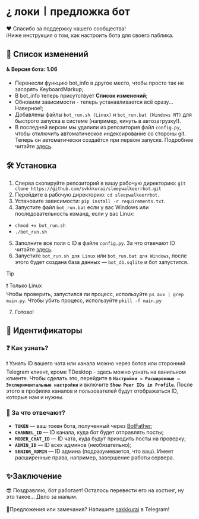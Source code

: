 # ¿ локи〡предложка бот

❤ Спасибо за поддержку нашего сообщества!</br>ℹ️Ниже инструкция о том, как настроить бота для своего паблика.

## 🎯 Список изменений
**♿ Версия бота: 1.06**
- Перенесли функцию bot_info в другое место, чтобы просто так не засорять KeyboardMarkup;
- В bot_info теперь присутствует **Список изменений**;
- Обновили зависимости - теперь устанавливается всё сразу... Наверное!;
- Добавлены файлы `bot_run.sh (Linux)` и `bot_run.bat (Windows NT)` для быстрого запуска в системе (например, кинуть в автозагрузку!).
- В последней версии мы удалили из репозитория файл `config.py`, чтобы отключить автоматическое индексирование со стороны git. Теперь он автоматически создаётся при первом запуске. Подробнее читайте [здесь](#-установка).

## 🛠️ Установка
1. Сперва скопируйте репозиторий в вашу рабочую директорию: 
```git clone https://github.com/svkkkurai/sleepwalkeerrbot.git```
2. Перейдите в рабочую директорию:
```cd sleepwalkeerrbot```.
3. Установите зависимости: ```pip install -r requirements.txt```.
4. Запустите файл `bot_run.bat` если у вас Windows или последовательность команд, если у вас Linux:
- ```chmod +x bot_run.sh```
- ```./bot_run.sh```</br>
5. Заполните все поля с ID в файле `config.py`. За что отвечают ID читайте [здесь](#-за-что-отвечают).
6. Запустите `bot_run.sh для Linux` или `bot_run.bat для Windows`, после этого будет создана база данных —  `bot_db.sqlite` и бот запустится.</br>
> [!TIP]
> ❗ Только Linux</br>Чтобы проверить, запустился ли процесс, используйте ```ps aux | grep main.py```. Чтобы убить процесс, используйте ```pkill -f main.py```
7. Готово! 

## 👤 Идентификаторы
### ❓ Как узнать?
❗ Узнать ID вашего чата или канала можно через ботов или сторонний Telegram клиент, кроме TDesktop - здесь можно узнать на ванильном клиенте. Чтобы сделать это, перейдите в **`Настройки → Расширенные → Экспериментальные настройки`** и включите **`Show Peer IDs in Profile`**. После этого в профилях каналов и пользователей будут отображаться ID, которые нам и нужны.

### 💢 За что отвечают?
+ **`TOKEN`** — ваш токен бота, полученный через [BotFather](https://t.me/BotFather);
+ **`CHANNEL_ID`** — ID канала, куда бот будет отправлять посты;
+ **`MODER_CHAT_ID`** — ID чата, куда будут приходить посты на проверку;
+ **`ADMIN_ID`** — ID всех админов (необязательно);
+ **`SENIOR_ADMIN`** — ID админа (подразумевается, что ваш). Имеет расширенные права, например, завершение работы сервера.

## ✨Заключение
😎 Поздравляю, бот работает! Осталось перевести его на хостинг, ну это такое... Дело за малым.</br></br>💢Предложения или замечания? Напишите [sakkkurai](https://t.me/lksakurai) в Telegram!